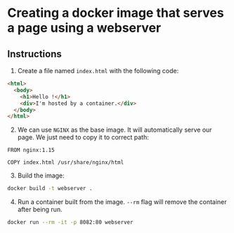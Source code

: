 # Creating a docker image that serves a page using a webserver

## Instructions

1. Create a file named `index.html` with the following code:

```html
<html>
  <body>
    <h1>Hello !</h1>
    <div>I'm hosted by a container.</div>
  </body>
</html>
```

2. We can use `NGINX` as the base image. It will automatically serve our page. We just need to copy it to correct path:

```t 
FROM nginx:1.15

COPY index.html /usr/share/nginx/html
```

3. Build the image:

```sh
docker build -t webserver .
```

4. Run a container built from the image. `--rm` flag will remove the container after being run.

```sh
docker run --rm -it -p 8082:80 webserver
```
